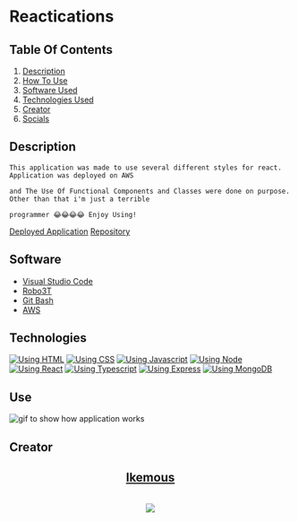 <h1 style="text-center;">Reactications</h1>

## Table Of Contents
1. [Description](##Description)
1. [How To Use](##Use)
1. [Software Used](##Software)
1. [Technologies Used](##Technologies)
1. [Creator](##Creator)
1. [Socials](##Socials)

## Description

    This application was made to use several different styles for react. Application was deployed on AWS 

    and The Use Of Functional Components and Classes were done on purpose. Other than that i'm just a terrible 

    programmer 😂😂😂😂 Enjoy Using!

[Deployed Application](https://master.dm4of32gdirop.amplifyapp.com)
[Repository](https://github.com/ikemous/react-applications/tree/master)

## Software
- [Visual Studio Code](https://code.visualstudio.com/)
- [Robo3T](https://robomongo.org/)
- [Git Bash](https://gitforwindows.org/)
- [AWS](https://aws.amazon.com/?nc2=h_lg)

## Technologies
[![Using HTML](https://img.shields.io/badge/Using-HTML-orange)](https://www.w3schools.com/html/)
[![Using CSS](https://img.shields.io/badge/Using-CSS-blue)](https://www.w3schools.com/css/)
[![Using Javascript](https://img.shields.io/badge/Using-Javascript-yellow)](https://www.javascript.com/)
[![Using Node](https://img.shields.io/badge/Using-Node-brightgreen)](https://nodejs.org/en/)
[![Using React](https://img.shields.io/badge/Using-React-informational)](https://reactjs.org/)
[![Using Typescript](https://img.shields.io/badge/Using-Typescript-007acc)](https://reactjs.org/)
[![Using Express](https://img.shields.io/badge/Using-Express-lightgreen)](https://www.npmjs.com/package/express)
[![Using MongoDB](https://img.shields.io/badge/Using-MongoDB-4DB33D)](https://www.mongodb.com/)

## Use

<img src="./example.gif" alt="gif to show how application works"/>

## Creator

<div style="display: inline; text-align: center">

<div> 

[<h2>Ikemous</h2>](https://github.com/ikemous)</br>
<image src="https://github-readme-stats.codestackr.vercel.app/api?username=ikemous&show_icons=true&theme=radical" /><br>

</div>

</div>
